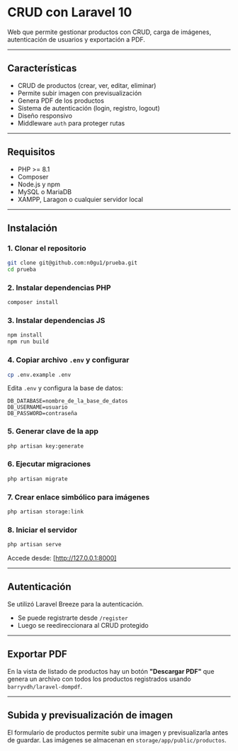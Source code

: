 # CRUD con Laravel 10

Web que permite gestionar productos con CRUD, carga de imágenes, autenticación de usuarios y exportación a PDF.

---

## Características

- CRUD de productos (crear, ver, editar, eliminar)
- Permite subir imagen con previsualización
- Genera PDF de los productos
- Sistema de autenticación (login, registro, logout)
- Diseño responsivo
- Middleware `auth` para proteger rutas

---

## Requisitos

- PHP >= 8.1
- Composer
- Node.js y npm
- MySQL o MariaDB
- XAMPP, Laragon o cualquier servidor local

---

## Instalación

### 1. Clonar el repositorio

```bash
git clone git@github.com:n0gu1/prueba.git
cd prueba
```

### 2. Instalar dependencias PHP

```bash
composer install
```

### 3. Instalar dependencias JS

```bash
npm install
npm run build
```

### 4. Copiar archivo `.env` y configurar

```bash
cp .env.example .env
```

Edita `.env` y configura la base de datos:

```
DB_DATABASE=nombre_de_la_base_de_datos
DB_USERNAME=usuario
DB_PASSWORD=contraseña
```

### 5. Generar clave de la app

```bash
php artisan key:generate
```

### 6. Ejecutar migraciones

```bash
php artisan migrate
```

### 7. Crear enlace simbólico para imágenes

```bash
php artisan storage:link
```

### 8. Iniciar el servidor

```bash
php artisan serve
```

Accede desde: [http://127.0.0.1:8000]

---

## Autenticación

Se utilizó Laravel Breeze para la autenticación.

- Se puede registrarte desde `/register`
- Luego se reedireccionara al CRUD protegido

---

## Exportar PDF

En la vista de listado de productos hay un botón **"Descargar PDF"** que genera un archivo con todos los productos registrados usando `barryvdh/laravel-dompdf`.

---

## Subida y previsualización de imagen

El formulario de productos permite subir una imagen y previsualizarla antes de guardar. Las imágenes se almacenan en `storage/app/public/productos`.

